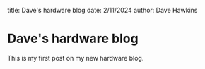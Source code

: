 title: Dave's hardware blog
date: 2/11/2024
author: Dave Hawkins

# Dave's hardware blog

This is my first post on my new hardware blog.

